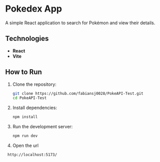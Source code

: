 # Pokedex App

A simple React application to search for Pokémon and view their details.

## Technologies

- **React**
- **Vite**

## How to Run

1. Clone the repository:

   ```bash
   git clone https://github.com/fabiansj0028/PokeAPI-Test.git
   cd PokeAPI-Test
2. Install dependencies:

   ```bash
   npm install
3. Run the development server:
   ```bash
   npm run dev
4. Open the url
  ```bash
   http://localhost:5173/
